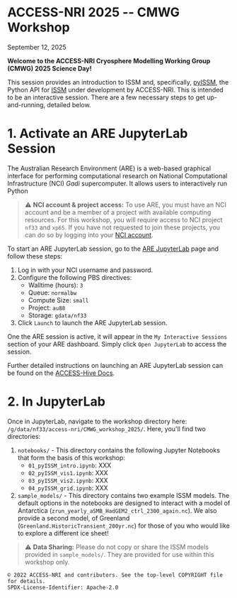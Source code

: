 # ACCESS-NRI 2025 -- CMWG Workshop
September 12, 2025

**Welcome to the ACCESS-NRI Cryosphere Modelling Working Group (CMWG) 2025 Science Day!**

This session provides an introduction to ISSM and, specifically, [pyISSM](https://github.com/ACCESS-NRI/pyISSM), the Python API for [ISSM](https://github.com/ISSMteam/ISSM) under development by ACCESS-NRI. This is intended to be an interactive session. There are a few necessary steps to get up-and-running, detailed below.

# 1. Activate an ARE JupyterLab Session

The Australian Research Environment (ARE) is a web-based graphical interface for performing computational research on National Computational Infrastructure (NCI) *Gadi* supercomputer. It allows users to interactively run Python

> ⚠️ **NCI account & project access:** To use ARE, you must have an NCI account and be a member of a project with available computing resources.
>For this workshop, you will require access to NCI project `nf33` and `xp65`. If you have not requested to join these projects, you can do so by logging into your [NCI account](https://my.nci.org.au/).

To start an ARE JupyterLab session, go to the [ARE JupyterLab](https://are.nci.org.au/pun/sys/dashboard/batch_connect/sys/jupyter/ncigadi/session_contexts/new) page and follow these steps:

1. Log in with your NCI username and password.
2. Configure the following PBS directives:
    - Walltime (hours): `3`
    - Queue: `normalbw`
    - Compute Size: `small`
    - Project: `au88`
    - Storage: `gdata/nf33`
3. Click `Launch` to launch the ARE JupyterLab session.

One the ARE session is active, it will appear in the `My Interactive Sessions` section of your ARE dashboard. Simply click `Open JupyterLab` to access the session.

Further detailed instructions on launching an ARE JupyterLab session can be found on the [ACCESS-Hive Docs](https://docs.access-hive.org.au/getting_started/are/).

# 2. In JupyterLab

Once in JupyterLab, navigate to the workshop directory here: `/g/data/nf33/access-nri/CMWG_workshop_2025/`. Here, you'll find two directories:

1. `notebooks/` - This directory contains the following Jupyter Notebooks that form the basis of this workshop:
    - `01_pyISSM_intro.ipynb`: XXX
    - `02_pyISSM_vis1.ipynb`: XXX
    - `03_pyISSM_vis2.ipynb`: XXX
    - `04_pyISSM_grid.ipynb`: XXX
2. `sample_models/` - This directory contains two example ISSM models. The default options in the notebooks are designed to interact with a model of Antarctica (`zrun_yearly_aSMB_HadGEM2_ctrl_2300_again.nc`). We also provide a second model, of Greenland (`Greenland.HistoricTransient_200yr.nc`) for those of you who would like to explore a different ice sheet!

> ⚠️ **Data Sharing:** Please do not copy or share the ISSM models provided in `sample_models/`. They are provided for use within this workshop only.

```text
© 2022 ACCESS-NRI and contributors. See the top-level COPYRIGHT file for details. 
SPDX-License-Identifier: Apache-2.0
```